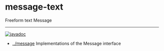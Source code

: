 
<!-- title start -->

# message-text

Freeform text Message

---
[![javadoc](https://javadoc.io/badge2/com.mastercard.test.flow/message-text/javadoc.svg)](https://javadoc.io/doc/com.mastercard.test.flow/message-text)

 * [../message](..) Implementations of the Message interface

<!-- title end -->